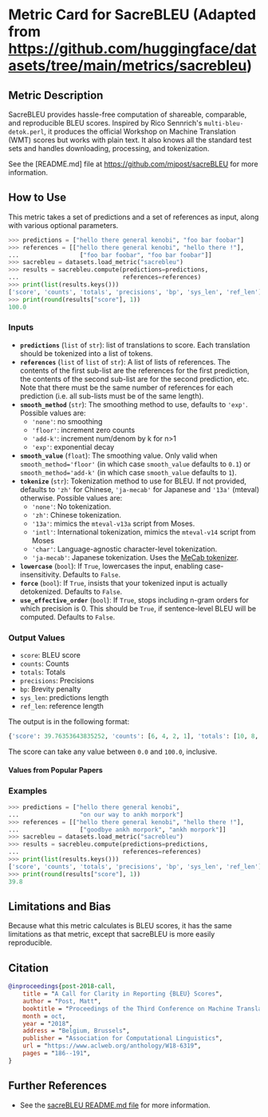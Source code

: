 # Metric Card for SacreBLEU (Adapted from https://github.com/huggingface/datasets/tree/main/metrics/sacrebleu)

## Metric Description
SacreBLEU provides hassle-free computation of shareable, comparable, and reproducible BLEU scores. Inspired by Rico Sennrich's `multi-bleu-detok.perl`, it produces the official Workshop on Machine Translation (WMT) scores but works with plain text. It also knows all the standard test sets and handles downloading, processing, and tokenization.

See the [README.md] file at https://github.com/mjpost/sacreBLEU for more information.

## How to Use
This metric takes a set of predictions and a set of references as input, along with various optional parameters.


```python
>>> predictions = ["hello there general kenobi", "foo bar foobar"]
>>> references = [["hello there general kenobi", "hello there !"],
...                 ["foo bar foobar", "foo bar foobar"]]
>>> sacrebleu = datasets.load_metric("sacrebleu")
>>> results = sacrebleu.compute(predictions=predictions, 
...                             references=references)
>>> print(list(results.keys()))
['score', 'counts', 'totals', 'precisions', 'bp', 'sys_len', 'ref_len']
>>> print(round(results["score"], 1))
100.0
```

### Inputs
- **`predictions`** (`list` of `str`): list of translations to score. Each translation should be tokenized into a list of tokens.
- **`references`** (`list` of `list` of `str`): A list of lists of references. The contents of the first sub-list are the references for the first prediction, the contents of the second sub-list are for the second prediction, etc. Note that there must be the same number of references for each prediction (i.e. all sub-lists must be of the same length).
- **`smooth_method`** (`str`): The smoothing method to use, defaults to `'exp'`. Possible values are:
    - `'none'`: no smoothing
    - `'floor'`: increment zero counts
    - `'add-k'`: increment num/denom by k for n>1
    - `'exp'`: exponential decay
- **`smooth_value`** (`float`): The smoothing value. Only valid when `smooth_method='floor'` (in which case `smooth_value` defaults to `0.1`) or `smooth_method='add-k'` (in which case `smooth_value` defaults to `1`).
- **`tokenize`** (`str`): Tokenization method to use for BLEU. If not provided, defaults to `'zh'` for Chinese, `'ja-mecab'` for Japanese and `'13a'` (mteval) otherwise. Possible values are:
    - `'none'`: No tokenization.
    - `'zh'`: Chinese tokenization.
    - `'13a'`: mimics the `mteval-v13a` script from Moses.
    - `'intl'`: International tokenization, mimics the `mteval-v14` script from Moses
    - `'char'`: Language-agnostic character-level tokenization.
    - `'ja-mecab'`: Japanese tokenization. Uses the [MeCab tokenizer](https://pypi.org/project/mecab-python3).
- **`lowercase`** (`bool`): If `True`, lowercases the input, enabling case-insensitivity. Defaults to `False`.
- **`force`** (`bool`): If `True`, insists that your tokenized input is actually detokenized. Defaults to `False`.
- **`use_effective_order`** (`bool`): If `True`, stops including n-gram orders for which precision is 0. This should be `True`, if sentence-level BLEU will be computed. Defaults to `False`.

### Output Values
- `score`: BLEU score
- `counts`: Counts
- `totals`: Totals
- `precisions`: Precisions
- `bp`: Brevity penalty
- `sys_len`: predictions length
- `ref_len`: reference length

The output is in the following format:
```python
{'score': 39.76353643835252, 'counts': [6, 4, 2, 1], 'totals': [10, 8, 6, 4], 'precisions': [60.0, 50.0, 33.333333333333336, 25.0], 'bp': 1.0, 'sys_len': 10, 'ref_len': 7}
```
The score can take any value between `0.0` and `100.0`, inclusive.

#### Values from Popular Papers


### Examples

```python
>>> predictions = ["hello there general kenobi", 
...                 "on our way to ankh morpork"]
>>> references = [["hello there general kenobi", "hello there !"],
...                 ["goodbye ankh morpork", "ankh morpork"]]
>>> sacrebleu = datasets.load_metric("sacrebleu")
>>> results = sacrebleu.compute(predictions=predictions, 
...                             references=references)
>>> print(list(results.keys()))
['score', 'counts', 'totals', 'precisions', 'bp', 'sys_len', 'ref_len']
>>> print(round(results["score"], 1))
39.8
```

## Limitations and Bias
Because what this metric calculates is BLEU scores, it has the same limitations as that metric, except that sacreBLEU is more easily reproducible.

## Citation
```bibtex
@inproceedings{post-2018-call,
    title = "A Call for Clarity in Reporting {BLEU} Scores",
    author = "Post, Matt",
    booktitle = "Proceedings of the Third Conference on Machine Translation: Research Papers",
    month = oct,
    year = "2018",
    address = "Belgium, Brussels",
    publisher = "Association for Computational Linguistics",
    url = "https://www.aclweb.org/anthology/W18-6319",
    pages = "186--191",
}
```

## Further References
- See the [sacreBLEU README.md file](https://github.com/mjpost/sacreBLEU) for more information.
